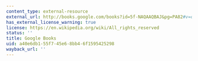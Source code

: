 ```yaml
---
content_type: external-resource
external_url: http://books.google.com/books?id=5f-NAQAAQBAJ&pg=PA82#v=onepage
has_external_license_warning: true
license: https://en.wikipedia.org/wiki/All_rights_reserved
status: ''
title: Google Books
uid: a40e6db1-55f7-45e6-8bb4-6f1595425298
wayback_url: ''
---
```

